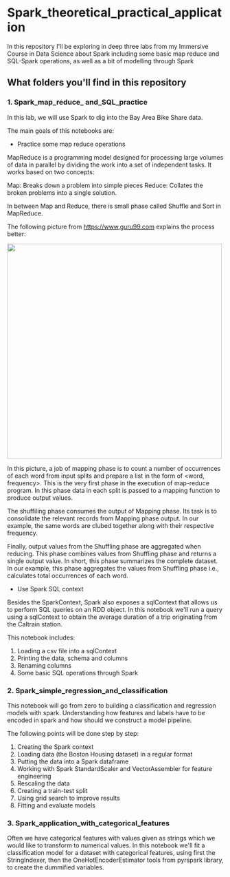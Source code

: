 # Spark_theoretical_practical_application

In this repository I'll be exploring in deep three labs from my Immersive Course in Data Science about Spark including some basic map reduce and SQL-Spark operations, as well as a bit of modelling through Spark

## What folders you'll find in this repository

### 1. Spark_map_reduce_ and_SQL_practice

In this lab, we will use Spark to dig into the Bay Area Bike Share data. 

The main goals of this notebooks are:

* Practice some map reduce operations

MapReduce is a programming model designed for processing large volumes of data in parallel by dividing the work into a set of independent tasks. It works based on two concepts:

Map: Breaks down a problem into simple pieces
Reduce: Collates the broken problems into a single solution.

In between Map and Reduce, there is small phase called Shuffle and Sort in MapReduce.

The following picture from https://www.guru99.com explains the process better:

<img src="https://www.guru99.com/images/Big_Data/061114_0930_Introductio1.png" height="500" />

In this picture, a job of mapping phase is to count a number of occurrences of each word from input splits and prepare a list in the form of <word, frequency>. This is the very first phase in the execution of map-reduce program. In this phase data in each split is passed to a mapping function to produce output values.

The shuffiling phase consumes the output of Mapping phase. Its task is to consolidate the relevant records from Mapping phase output. In our example, the same words are clubed together along with their respective frequency.

Finally, output values from the Shuffling phase are aggregated when reducing. This phase combines values from Shuffling phase and returns a single output value. In short, this phase summarizes the complete dataset. In our example, this phase aggregates the values from Shuffling phase i.e., calculates total occurrences of each word.

* Use Spark SQL context

Besides the SparkContext, Spark also exposes a sqlContext that allows us to perform SQL queries on an RDD object. In this notebook we'll run a query using a sqlContext to obtain the average duration of a trip originating from the Caltrain station.

This notebook includes:

1. Loading a csv file into a sqlContext
2. Printing the data, schema and columns
3. Renaming columns
4. Some basic SQL operations through Spark

### 2. Spark_simple_regression_and_classification

This notebook will go from zero to building a classification and regression models with spark. Understanding how features and labels have to be encoded in spark and how should we construct a model pipeline.

The following points will be done step by step:

1. Creating the Spark context
2. Loading data (the Boston Housing dataset) in a regular format
3. Putting the data into a Spark dataframe
4. Working with Spark StandardScaler and VectorAssembler for feature engineering
5. Rescaling the data
6. Creating a train-test split
7. Using grid search to improve results
6. Fitting and evaluate models

### 3. Spark_application_with_categorical_features

Often we have categorical features with values given as strings which we would like to transform to numerical values. In this notebook we'll fit a classification model for a dataset with categorical features, using first the StringIndexer, then the OneHotEncoderEstimator tools from pyrspark library, to create the dummified variables. 
